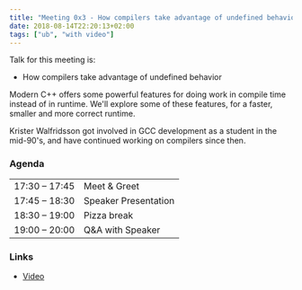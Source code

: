 ```yaml
---
title: "Meeting 0x3 - How compilers take advantage of undefined behavior"
date: 2018-08-14T22:20:13+02:00
tags: ["ub", "with video"]
---
```


Talk for this meeting is:
- How compilers take advantage of undefined behavior

Modern C++ offers some powerful features for doing work in compile time instead of in runtime. We'll explore some of these features, for a faster, smaller and more correct runtime.

Krister Walfridsson got involved in GCC development as a student in the mid-90's, and have continued working on compilers since then.

### Agenda

|               |              |
|---------------|--------------|
| 17:30 – 17:45 | Meet & Greet |
| 17:45 – 18:30 | Speaker Presentation |
| 18:30 – 19:00 | Pizza break   |
| 19:00 – 20:00 | Q&A with Speaker          |

### Links
* [Video](https://www.youtube.com/watch?v=8uioBO_-ex0)
